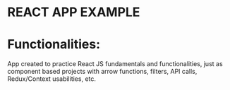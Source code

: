# REACT APP EXAMPLE

# Functionalities:
App created to practice React JS fundamentals and functionalities, just as component based projects with arrow functions, filters, API calls, Redux/Context usabilities, etc.
